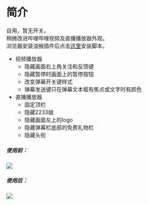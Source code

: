 # 简介

自用，暂无开关。  
稍微改进哔哩哔哩视频及直播播放器外观。  
浏览器安装油猴插件后点击[这里](raw/master/bilibili_player_looks.user.js)安装脚本。  

- 视频播放器
    - 隐藏画面右上角关注和反馈键
    - 隐藏暂停时画面上的暂停按钮
    - 改变弹幕开关键样式
    - 弹幕发送键只在弹幕文本框有焦点或文字时有颜色
- 直播播放器
    - 固定顶栏
    - 隐藏2233娘
    - 隐藏画面左上的logo
    - 隐藏弹幕栏底部的免费礼物栏
    - 隐藏头衔

##### 使用前：  
![](http://wx3.sinaimg.cn/mw690/87155711ly1g1yv2nqj71j20ru0h5abr.jpg)
##### 使用后：  
![](http://wx1.sinaimg.cn/mw690/87155711ly1g1yv2r4nrnj20rx0h9abr.jpg)
